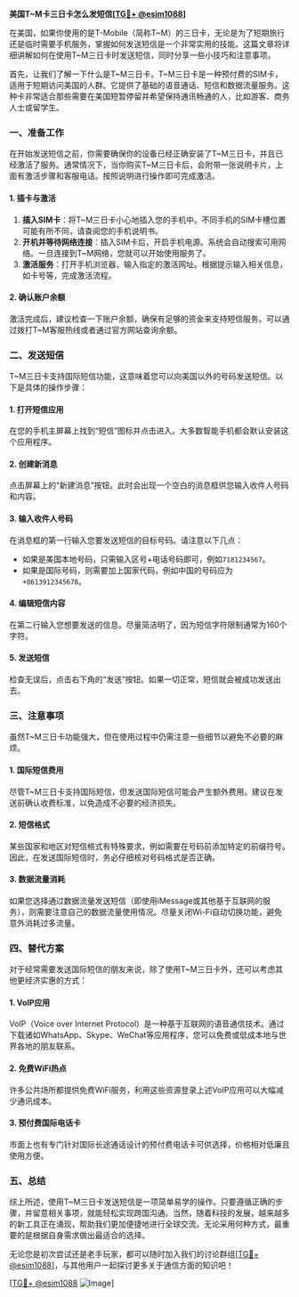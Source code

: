 **美国T~M卡三日卡怎么发短信[[TG💪+ @esim1088](https://t.me/s/esim1088)]**

在美国，如果你使用的是T-Mobile（简称T~M）的三日卡，无论是为了短期旅行还是临时需要手机服务，掌握如何发送短信是一个非常实用的技能。这篇文章将详细讲解如何在使用T~M三日卡时发送短信，同时分享一些小技巧和注意事项。

首先，让我们了解一下什么是T~M三日卡。T~M三日卡是一种预付费的SIM卡，适用于短期访问美国的人群。它提供了基础的语音通话、短信和数据流量服务。这种卡非常适合那些需要在美国短暂停留并希望保持通讯畅通的人，比如游客、商务人士或留学生。

### **一、准备工作**
在开始发送短信之前，你需要确保你的设备已经正确安装了T~M三日卡，并且已经激活了服务。通常情况下，当你购买T~M三日卡后，会附带一张说明卡片，上面有激活步骤和客服电话。按照说明进行操作即可完成激活。

#### **1. 插卡与激活**
1. **插入SIM卡**：将T~M三日卡小心地插入您的手机中。不同手机的SIM卡槽位置可能有所不同，请查阅您的手机说明书。
2. **开机并等待网络连接**：插入SIM卡后，开启手机电源。系统会自动搜索可用网络。一旦连接到T~M网络，您就可以开始使用服务了。
3. **激活服务**：打开手机浏览器，输入指定的激活网址。根据提示输入相关信息，如卡号等，完成激活流程。

#### **2. 确认账户余额**
激活完成后，建议检查一下账户余额，确保有足够的资金来支持短信服务。可以通过拨打T~M客服热线或者通过官方网站查询余额。

### **二、发送短信**
T~M三日卡支持国际短信功能，这意味着您可以向美国以外的号码发送短信。以下是具体的操作步骤：

#### **1. 打开短信应用**
在您的手机主屏幕上找到“短信”图标并点击进入。大多数智能手机都会默认安装这个应用程序。

#### **2. 创建新消息**
点击屏幕上的“新建消息”按钮。此时会出现一个空白的消息框供您输入收件人号码和内容。

#### **3. 输入收件人号码**
在消息框的第一行输入您要发送短信的目标号码。请注意以下几点：
- 如果是美国本地号码，只需输入区号+电话号码即可，例如`7181234567`。
- 如果是国际号码，则需要加上国家代码，例如中国的号码应为`+8613912345678`。

#### **4. 编辑短信内容**
在第二行输入您想要发送的信息。尽量简洁明了，因为短信字符限制通常为160个字符。

#### **5. 发送短信**
检查无误后，点击右下角的“发送”按钮。如果一切正常，短信就会被成功发送出去。

### **三、注意事项**
虽然T~M三日卡功能强大，但在使用过程中仍需注意一些细节以避免不必要的麻烦。

#### **1. 国际短信费用**
尽管T~M三日卡支持国际短信，但发送国际短信可能会产生额外费用。建议在发送前确认收费标准，以免造成不必要的经济损失。

#### **2. 短信格式**
某些国家和地区对短信格式有特殊要求，例如需要在号码前添加特定的前缀符号。因此，在发送国际短信时，务必仔细核对号码格式是否正确。

#### **3. 数据流量消耗**
如果您选择通过数据流量发送短信（即使用iMessage或其他基于互联网的服务），则需要注意自己的数据流量使用情况。尽量关闭Wi-Fi自动切换功能，避免意外消耗过多流量。

### **四、替代方案**
对于经常需要发送国际短信的朋友来说，除了使用T~M三日卡外，还可以考虑其他更经济实惠的方式：

#### **1. VoIP应用**
VoIP（Voice over Internet Protocol）是一种基于互联网的语音通信技术。通过下载诸如WhatsApp、Skype、WeChat等应用程序，您可以免费或低成本地与世界各地的朋友联系。

#### **2. 免费WiFi热点**
许多公共场所都提供免费WiFi服务，利用这些资源登录上述VoIP应用可以大幅减少通讯成本。

#### **3. 预付费国际电话卡**
市面上也有专门针对国际长途通话设计的预付费电话卡可供选择，价格相对低廉且使用方便。

### **五、总结**
综上所述，使用T~M三日卡发送短信是一项简单易学的操作。只要遵循正确的步骤，并留意相关事项，就能轻松实现跨国沟通。当然，随着科技的发展，越来越多的新工具正在涌现，帮助我们更加便捷地进行全球交流。无论采用何种方式，最重要的是根据自身需求做出最适合的选择。

无论您是初次尝试还是老手玩家，都可以随时加入我们的讨论群组[[TG💪+ @esim1088](https://t.me/s/esim1088)]，与其他用户一起探讨更多关于通信方面的知识吧！

[[TG💪+ @esim1088](https://t.me/s/esim1088) ![Image](https://i.postimg.cc/4NQfJmqS/Snipaste-2025-05-13-00-14-12.png)]